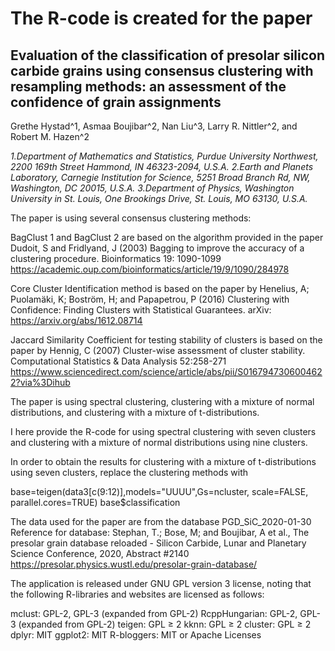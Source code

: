 # The R-code is created for the paper

## Evaluation of the classification of presolar silicon carbide grains using consensus clustering with resampling methods: an assessment of the confidence of grain assignments
Grethe Hystad^1, Asmaa Boujibar^2, Nan Liu^3, Larry R. Nittler^2, and Robert M. Hazen^2

*1.Department of Mathematics and Statistics, Purdue University Northwest, 2200 169th Street Hammond, IN 46323-2094, U.S.A.*
*2.Earth and Planets Laboratory, Carnegie Institution for Science, 5251 Broad Branch Rd, NW, Washington, DC 20015, U.S.A.*
*3.Department of Physics, Washington University in St. Louis, One Brookings Drive, St. Louis, MO 63130, U.S.A.*  

The paper is using several consensus clustering methods:

BagClust 1 and BagClust 2 are based on the algorithm provided in the paper
Dudoit, S and Fridlyand, J (2003) Bagging to improve the accuracy of a clustering procedure.
Bioinformatics 19: 1090-1099
https://academic.oup.com/bioinformatics/article/19/9/1090/284978

Core Cluster Identification method is based on the paper by
Henelius, A; Puolamäki, K; Boström, H; and Papapetrou, P (2016)
Clustering with Confidence: Finding Clusters with Statistical Guarantees.
arXiv: https://arxiv.org/abs/1612.08714

Jaccard Similarity Coefficient for testing stability of clusters is based on the paper by
Hennig, C (2007) Cluster-wise assessment of cluster stability.
Computational Statistics & Data Analysis 52:258-271
https://www.sciencedirect.com/science/article/abs/pii/S0167947306004622?via%3Dihub

The paper is using spectral clustering, clustering with a mixture of normal distributions, and clustering with a mixture of t-distributions.

I here provide the R-code for using spectral clustering with seven clusters and clustering with a mixture of normal distributions using nine clusters.

In order to obtain the results for clustering with a mixture of t-distributions using seven clusters, replace the clustering methods with 

base=teigen(data3[c(9:12)],models="UUUU",Gs=ncluster, scale=FALSE, parallel.cores=TRUE)
base$classification

The data used for the paper are from the database PGD_SiC_2020-01-30
Reference for database: 
Stephan, T.; Bose, M; and Boujibar, A et al., The presolar grain database reloaded -  Silicon Carbide, Lunar and Planetary Science Conference, 2020, Abstract #2140
https://presolar.physics.wustl.edu/presolar-grain-database/

The application is released under GNU GPL version 3 license, noting that the following R-libraries and websites are licensed as follows:

mclust: GPL-2, GPL-3 (expanded from GPL-2)
RcppHungarian: GPL-2, GPL-3 (expanded from GPL-2)
teigen:  GPL ≥ 2
kknn: GPL ≥ 2
cluster: GPL ≥ 2
dplyr: MIT
ggplot2: MIT
R-bloggers: MIT or Apache Licenses
